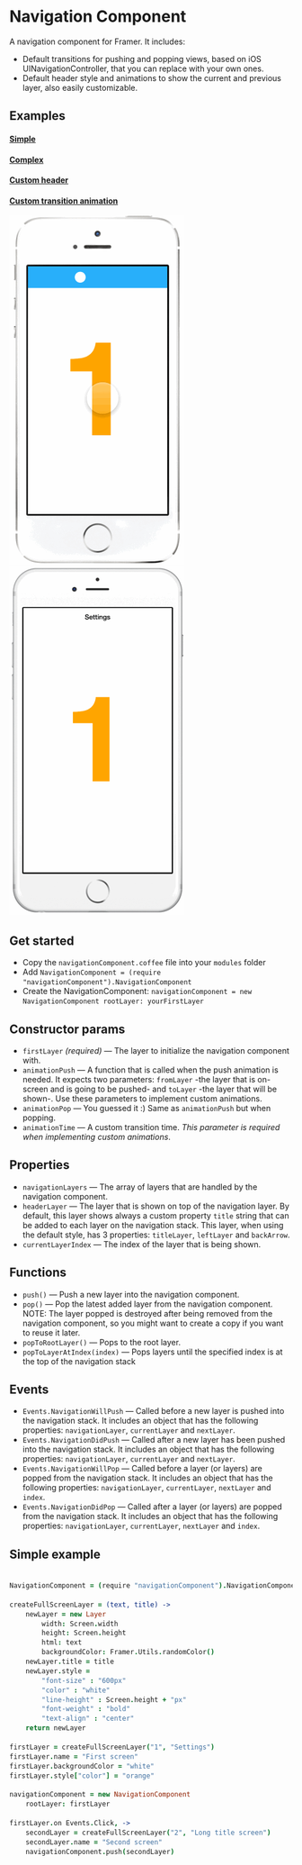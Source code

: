 # Navigation Component

A navigation component for Framer. It includes:

- Default transitions for pushing and popping views, based on iOS UINavigationController, that you can replace with your own ones.
- Default header style and animations to show the current and previous layer, also easily customizable.

## Examples

#### [Simple](http://share.framerjs.com/atdu7phom7cz/)
#### [Complex](http://share.framerjs.com/5bb4btk491ux/)
#### [Custom header](http://share.framerjs.com/r6k5788vlyds/)
#### [Custom transition animation](http://share.framerjs.com/c7e89e4wnvu0/)

![Custom header](navigationComponentCustomHeader.framer/images/demo.gif)
![Custom transition animation](navigationComponentCustomAnimation.framer/images/demo.gif)

## Get started

- Copy the `navigationComponent.coffee` file into your `modules` folder
- Add `NavigationComponent = (require "navigationComponent").NavigationComponent`
- Create the NavigationComponent: `navigationComponent = new NavigationComponent
	rootLayer: yourFirstLayer`

## Constructor params

- `firstLayer` *(required)* — The layer to initialize the navigation component with.
- `animationPush` — A function that is called when the push animation is needed. It expects two parameters: `fromLayer` -the layer that is on-screen and is going to be pushed- and `toLayer` -the layer that will be shown-. Use these parameters to implement custom animations.
- `animationPop` — You guessed it :) Same as `animationPush` but when popping.
- `animationTime` — A custom transition time. *This parameter is required when implementing custom animations*.

## Properties

- `navigationLayers` — The array of layers that are handled by the navigation component.
- `headerLayer` — The layer that is shown on top of the navigation layer. By default, this layer shows always a custom property `title` string that can be added to each layer on the navigation stack. This layer, when using the default style, has 3 properties: `titleLayer`, `leftLayer` and `backArrow`.
- `currentLayerIndex` — The index of the layer that is being shown.

## Functions

- `push()` — Push a new layer into the navigation component.
- `pop()` — Pop the latest added layer from the navigation component. NOTE: The layer popped is destroyed after being removed from the navigation component, so you might want to create a copy if you want to reuse it later.
- `popToRootLayer()` — Pops to the root layer.
- `popToLayerAtIndex(index)` — Pops layers until the specified index is at the top of the navigation stack

## Events

- `Events.NavigationWillPush` — Called before a new layer is pushed into the navigation stack. It includes an object that has the following properties: `navigationLayer`, `currentLayer` and `nextLayer`.
- `Events.NavigationDidPush` — Called after a new layer has been pushed into the navigation stack. It includes an object that has the following properties: `navigationLayer`, `currentLayer` and `nextLayer`.
- `Events.NavigationWillPop` — Called before a layer (or layers) are popped from the navigation stack. It includes an object that has the following properties: `navigationLayer`, `currentLayer`, `nextLayer` and `index`.
- `Events.NavigationDidPop` — Called after a layer (or layers) are popped from the navigation stack. It includes an object that has the following properties: `navigationLayer`, `currentLayer`, `nextLayer` and `index`.

## Simple example

```coffee
	
NavigationComponent = (require "navigationComponent").NavigationComponent

createFullScreenLayer = (text, title) ->
	newLayer = new Layer
		width: Screen.width
		height: Screen.height
		html: text
		backgroundColor: Framer.Utils.randomColor()
	newLayer.title = title
	newLayer.style =
		"font-size" : "600px"
		"color" : "white"
		"line-height" : Screen.height + "px"
		"font-weight" : "bold"
		"text-align" : "center"
	return newLayer
	
firstLayer = createFullScreenLayer("1", "Settings")
firstLayer.name = "First screen"
firstLayer.backgroundColor = "white"
firstLayer.style["color"] = "orange"

navigationComponent = new NavigationComponent
	rootLayer: firstLayer

firstLayer.on Events.Click, ->
	secondLayer = createFullScreenLayer("2", "Long title screen")
	secondLayer.name = "Second screen"
	navigationComponent.push(secondLayer)

```